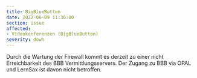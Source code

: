 ```yaml
---
title: BigBlueButton
date: 2022-06-09 11:30:00
section: issue
affected:
- Videokonferenzen (BigBlueButton)
severity: down
---
```


Durch die Wartung der Firewall kommt es derzeit zu einer nicht Erreichbarkeit des BBB Vermittlungsservers.
Der Zugang zu BBB via OPAL und LernSax ist davon nicht betroffen.

